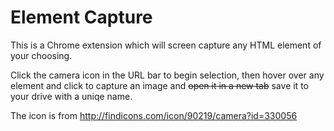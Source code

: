 Element Capture
===============

This is a Chrome extension which will screen capture any HTML element of your choosing.

Click the camera icon in the URL bar to begin selection, then hover over any element and click to capture an image and ~~open it in a new tab~~ save it to your drive with a uniqe name.

The icon is from http://findicons.com/icon/90219/camera?id=330056